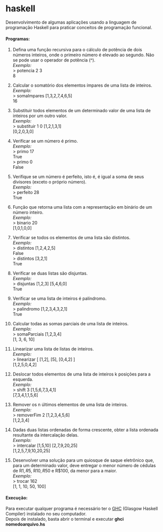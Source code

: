 # haskell
Desenvolvimento de algumas aplicações usando a linguagem de programação Haskell para praticar conceitos de programação funcional.

#### Programas:
1) Defina	 uma	 função	 recursiva	 para	 o	 cálculo	 de	 potência	 de dois números	inteiros,	onde	o	primeiro	número	é	elevado	ao	segundo.	Não	se	pode usar	o	operador	de	potência	(^).<br>
 _Exemplo:_<br>
 \> potencia 2 3<br>
 8
 
2) Calcular	o	somatório dos	elementos	ímpares de	uma	lista	de	inteiros.<br>
 _Exemplo:_<br>
 \> somaImpares [1,3,2,7,4,6,5]<br>
 16
 
3) Substituir	 todos	 elementos	 de	 um	 determinado	 valor de	 uma	lista	 de	inteiros	por	um	outro	valor.<br>
 _Exemplo:_<br>
 \> substituir 1 0 [1,2,1,3,1]<br>
 [0,2,0,3,0]
 
4) Verificar	se	um	número	é primo.<br>
 _Exemplo:_<br>
 \> primo 17<br>
 True<br>
 \> primo 0<br>
 False
 
5) Verifique	 se	 um	 número é perfeito,	 isto	 é,	 é	 igual	 a	 soma	 de	 seus	divisores	(exceto	o	próprio número).<br>
 _Exemplo:_<br>
 \> perfeito 28<br>
 True
 
6) Função	que	 retorna	uma	lista	com	a	 representação	em	binário	de	um	número	inteiro.<br>
 _Exemplo:_<br>
 \> binario 20<br>
 [1,0,1,0,0]
 
7) Verificar	se	todos	os	elementos	de	uma	lista	são	distintos.<br>
 _Exemplo:_<br>
 \> distintos [1,2,4,2,5]<br>
 False<br>
 \> distintos [3,2,1]<br>
 True
 
8) Verificar	se	duas	listas	são	disjuntas.<br>
 _Exemplo:_<br>
 \> disjuntas [1,2,3] [5,4,6,0]<br>
 True
 
9) Verificar	se	uma	lista	de	inteiros	é palíndromo.<br>
 _Exemplo:_<br>
 \> palindromo [1,2,3,4,3,2,1]<br>
 True
 
10) Calcular	todas	as	somas	parciais	de	uma	lista	de	inteiros.<br>
 _Exemplo:_<br>
 \> somaParciais [1,2,3,4]<br>
 [1, 3, 6, 10]
 
11) Linearizar	uma	lista	de	listas	de	inteiros.<br>
 _Exemplo:_<br>
 \> linearizar [ [1,2], [5], [0,4,2] ] <br>
 [1,2,5,0,4,2]
 
12) Deslocar todos	 elementos	 de	 uma	 lista	 de	 inteiros	 k	 posições	 para	 a esquerda.<br>
 _Exemplo:_<br>
 \> shift 3 [1,5,6,7,3,4,1]<br>
 [7,3,4,1,1,5,6]
 
13) Remover	os	n	últimos	elementos	de	uma	lista	de	inteiros.<br>
 _Exemplo:_<br>
 \> removerFim 2 [1,2,3,4,5,6]<br>
 [1,2,3,4]
 
14) Dadas	duas	listas	ordenadas	de	forma	crescente,	obter	a	lista	ordenada	resultante	da	intercalação	delas.<br>
 _Exemplo:_<br>
 \> intercalar [1,5,10] [2,7,9,20,25]<br>
 [1,2,5,7,9,10,20,25]
 
15) Desenvolver	uma	solução	para	um	quiosque	de	saque	eletrônico	que,	para	um	determinado	valor,	deve	entregar	o	menor	número	de	cédulas	de	R$1,	R$5,	R$10,	R$50	e	R$100,	da	menor	para	a	maior.<br>
 _Exemplo:_<br>
 \> trocar 162<br>
 [1, 1, 10, 50, 100]

#### Execução:
Para executar qualquer programa é necessário ter o [GHC](http://www.haskell.org/ghc/) (Glasgow Haskell Compiler) instalado no seu computador.<br>
Depois de instalado, basta abrir o terminal e executar **ghci nomedoarquivo.hs**
